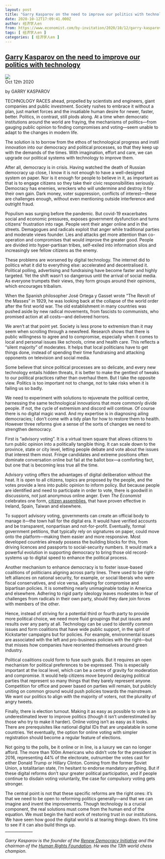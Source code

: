 ```yaml
---
layout: post
title: "Garry Kasparov on the need to improve our politics with technology"
date: 2020-10-12T17:09:41.000Z
author: 经济学人en
from: https://www.economist.com/by-invitation/2020/10/12/garry-kasparov-on-the-need-to-improve-our-politics-with-technology
tags: [ 经济学人en ]
categories: [ 经济学人en ]
---
```

<!--1602522581000-->
[Garry Kasparov on the need to improve our politics with technology](https://www.economist.com/by-invitation/2020/10/12/garry-kasparov-on-the-need-to-improve-our-politics-with-technology)
------

<div>
<img src="https://images.weserv.nl/?url=www.economist.com/img/b/1280/720/90/sites/default/files/20200912_OPD001_0.jpg"/><div></div><aside ><div ><time itemscope="" itemType="http://schema.org/DateTime" dateTime="2020-10-12T00:00:00Z" >Oct 12th 2020</time><p data-test-id="Article Byline"  itemProp="byline">by GARRY KASPAROV</p></div></aside><p >TECHNOLOGY RACES ahead, propelled by scientists and engineers, giant companies and public investment. Society rushes to embrace it without a plan, just market forces and the insatiable human desire for newer, faster, better. Politics, in contrast, still plods along. At a time when democratic institutions around the world are fraying, the mechanisms of politics—from gauging public opinion to finding compromises and voting—seem unable to adapt to the changes in modern life.</p><p >The solution is to borrow from the ethos of technological progress and instil innovation into our democracy and political processes, so that they keep up with the demands of the times. With imagination, effort and care, we can upgrade our political systems with technology to improve them.</p><div  id="gpt-ad-slot-1" data-test-id="Inline Ad"></div><p >After all, democracy is in crisis. Having watched the death of Russian democracy up close, I know it is not enough to have a well-designed system on paper. Nor is it enough for people to believe in it, as important as that is to engage citizens so they take their civic responsibilities seriously. Democracy has enemies, wreckers who will undermine and destroy it for their own gain. Dark money, voter suppression, conflicts of interest—these are challenges enough, without even mentioning outside interference and outright fraud.</p><p >Populism was surging before the pandemic. But covid-19 exacerbates social and economic pressures, exposes government dysfunction and turns citizens’ frustration into rage. People vent their anger online and in the streets. Demagogues and radicals exploit that anger while traditional parties and moderate views founder. Lies and attacks get more attention than co-operation and compromises that would improve the greater good. People are divided into hyper-partisan tribes, self-exiled into information silos and increasingly see fellow citizens as the enemy.</p><p >These problems are worsened by digital technology. The internet did to politics what it did to everything else: accelerated and decentralised it. Political polling, advertising and fundraising have become faster and highly targeted. Yet the shift wasn’t so dangerous until the arrival of social media. As everyone trumpets their views, they form groups around their opinions, which encourages tribalism.</p><p >When the Spanish philosopher José Ortega y Gasset wrote “The Revolt of the Masses” in 1929, he was looking back at the collapse of the world order after the first world war. The old establishment in many countries was pushed aside by new radical movements, from fascists to communists, who promised action at all costs—and delivered horrors.</p><div  id="gpt-ad-slot-2" data-test-id="Inline Ad"></div><p >We aren’t at that point yet. Society is less prone to extremism than it may seem when scrolling through a newsfeed. Research shows that there is public willingness to agree and to compromise, especially when it comes to local and personal issues like schools, crime and health care. This reflects a “silent majority” of moderates. It helps that local politicians have to get things done, instead of spending their time fundraising and attacking opponents on television and social media.</p><p >Some believe that since political processes are so delicate, and every new technology entails hidden threats, it is better to make the gentlest of tweaks to our political practices rather than overhaul them. But I take the opposite view. Politics is too important not to change, not to take risks when it is failing us so badly.</p><p >We need to experiment with solutions to rejuvenate the political centre, harnessing the same technological innovations that more commonly divide people. If not, the cycle of extremism and discord will continue. Of course there is no digital magic wand. And my expertise is in diagnosing ailing democracies; I don’t come with a tidy plan for how to restore them to health. However three reforms give a sense of the sorts of changes we need to strengthen democracy.</p><p >First is “advisory voting”. It is a virtual town square that allows citizens to turn public opinion into a politically tangible thing. It can scale down to the province, state or city level, letting people debate and vote about the issues that interest them most. Fringe candidates and extreme positions often dominate conversation online but fail at the ballot box—a comforting fact, but one that is becoming less true all the time.</p><p >Advisory voting offers the advantages of digital deliberation without the heat. It is open to all citizens, topics are proposed by the people, and the votes provide a lens into public opinion to inform policy. But because people are identified and need to participate in order to vote, there is goodwill in discussions, not just anonymous online anger. Even <em>The Economist</em> celebrates one form, <a href="https://www.economist.com/leaders/2020/09/19/politicians-should-take-citizens-assemblies-seriously">citizen assemblies</a>, that have proven effective in Ireland, Spain, Taiwan and elsewhere.</p><p >To support advisory voting, governments can create an official body to manage it—the town hall for the digital era. It would have verified accounts and be transparent, nonpartisan and not-for-profit. Eventually, formal government petitions, that typically rely on signatures on paper, could move onto the platform—making them easier and more responsive. Most developed countries already possess the building blocks for this, from driving licences and passports to social-security numbers. It would mark a powerful evolution in supporting democracy to bring those old record-systems up to digital speed to enhance the political process.</p><p >Another mechanism to enhance democracy is to foster issue-based coalitions of politicians aligning across party lines. There used to be right-left alliances on national security, for example, or social liberals who were fiscal conservatives, and vice versa, allowing for compromise and bipartisan policies. It is something nearly unimaginable today in America and elsewhere. Adhering to rigid party ideology leaves moderates in fear of challenges from radicals in their own party, should they dare join forces with members of the other.</p><p >Hence, instead of striving for a potential third or fourth party to provide more political choice, we need more fluid groupings that put issues and results over any party at all. Technology can be used to identify common issues and form coalitions that have wide public support, in the spirit of Kickstarter campaigns but for policies. For example, environmental issues are associated with the left and pro-business policies with the right—but that misses how companies have reoriented themselves around green industry.</p><p >Political coalitions could form to fuse such goals. But it requires an open mechanism for political preferences to be expressed. This is especially important at the local level, which can be a centre of gravity for moderation and compromise. It would help citizens move beyond decaying political parties that represent so many things that they barely represent anyone. Competition for office and power based on parties will remain, but publicly uniting on common ground would push policies towards the mainstream. We want our politics to align with the majority of voters, not the plurality of angry tweets.</p><p >Finally, there is election turnout. Making it as easy as possible to vote is an underestimated lever to improve politics (though it isn’t underestimated by those who try to make it harder). Online voting isn’t as easy as it looks. There are prerequisites like national digital IDs that are unpalatable in some countries. Yet eventually, the option for online voting with simpler registration should become a regular feature of elections.</p><p >Not going to the polls, be it online or in line, is a luxury we can no longer afford. The more than 100m Americans who didn’t vote for the president in 2016, representing 44% of the electorate, outnumber the votes cast for either Donald Trump or Hillary Clinton. Coming from the former Soviet Union, a totalitarian state, I’m hesitant to endorse mandatory anything. But if these digital reforms don’t spur greater political participation, and if people continue to disdain voting voluntarily, the case for compulsory voting gets stronger.</p><p >The central point is not that these specific reforms are the right ones: it’s that we need to be open to reforming politics generally—and that we can imagine and invent the improvements. Though technology is a crucial component, the real solutions must come from the human end of the equation. We must begin the hard work of restoring trust in our institutions. We have seen how good the digital world is at tearing things down. It’s time to see if it can also build things up. <br/>______________<br/><br/><em>Garry Kasparov is the founder of the <a href="https://www.economist.comhttps://www.rdi.org/">Renew Democracy Initiative</a> and the chairman of the <a href="https://www.economist.comhttps://hrf.org/">Human Rights Foundation</a>. He was the 13th world chess champion.</em></p>
</div>
